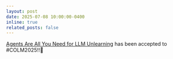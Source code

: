 ```yaml
---
layout: post
date: 2025-07-08 10:00:00-0400
inline: true
related_posts: false
---
```


[Agents Are All You Need for LLM Unlearning](https://arxiv.org/abs/2502.00406) has been accepted to #COLM2025!!🎉
